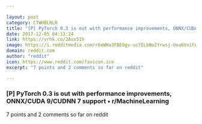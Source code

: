 ```yaml
---

layout: post
category: C7WHBLNLR
title: "[P] PyTorch 0.3 is out with performance improvements, ONNX/CUDA 9/CUDNN 7 support • r/MachineLearning"
date: 2017-12-05 04:13:24
link: https://vrhk.co/2Asx51h
image: https://i.redditmedia.com/r6eWHa3FBE9gv-uc7ELbNo2Yrwsj-Uoa6VxiFAUGp-0.jpg?w=320&s=4c2e1da56f67d9e879aa04e1fa841d8a
domain: reddit.com
author: "reddit"
icon: https://www.reddit.com/favicon.ico
excerpt: "7 points and 2 comments so far on reddit"

---
```


### [P] PyTorch 0.3 is out with performance improvements, ONNX/CUDA 9/CUDNN 7 support • r/MachineLearning

7 points and 2 comments so far on reddit